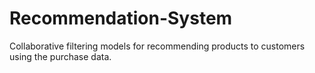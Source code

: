 # Recommendation-System
Collaborative filtering models for recommending products to customers using the purchase data. 
